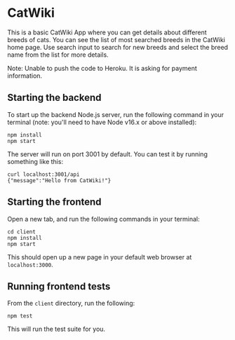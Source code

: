 # CatWiki

This is a basic CatWiki App where you can get details about different breeds of cats.
You can see the list of most searched breeds in the CatWiki home page.
Use search input to search for new breeds and select the breed name from the list for more details.

Note:
Unable to push the code to Heroku. It is asking for payment information.

## Starting the backend

To start up the backend Node.js server, run the following command in your
terminal (note: you'll need to have Node v16.x or above installed):

```
npm install
npm start
```

The server will run on port 3001 by default. You can test it by running
something like this:

```
curl localhost:3001/api
{"message":"Hello from CatWiki!"}
```

## Starting the frontend

Open a new tab, and run the following commands in your terminal:

```
cd client
npm install
npm start
```

This should open up a new page in your default web browser at `localhost:3000`.

## Running frontend tests

From the `client` directory, run the following:

```
npm test
```

This will run the test suite for you.

